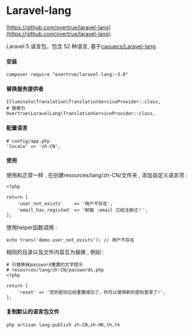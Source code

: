 # Laravel-lang

[https://github.com/overtrue/laravel-lang](https://github.com/overtrue/laravel-lang)

Laravel 5 语言包，包含 52 种语言, 基于[caouecs/Laravel-lang](https://github.com/caouecs/Laravel-lang).

#### 安装

```
composer require "overtrue/laravel-lang:~3.0"
```

#### 替换服务提供者

```
Illuminate\Translation\TranslationServiceProvider::class,
# 替换为
Overtrue\LaravelLang\TranslationServiceProvider::class,
```

#### 配置语言

```
# config/app.php
'locale' => 'zh-CN',
```

#### 使用

使用和正常一样 , 在创建resources/lang/zh-CN/文件夹 , 添加自定义语言项 :

```
<?php

return [
    'user_not_exists'    => '用户不存在',
    'email_has_registed' => '邮箱 :email 已经注册过！',
];
```

使用helper函数调用 :

```
echo trans('demo.user_not_exists'); // 用户不存在
```

相同的目录以及文件内容互为替换 , 例如 :

```
# 只替换掉password重置的文字提示
# resources/lang/zh-CN/passwords.php
<?php

return [
    'reset' => '您的密码已经重置成功了，你可以使用新的密码登录了!',
];
```

#### 复制默认的语言包文件

```
php artisan lang:publish zh-CN,zh-HK,th,tk
```



